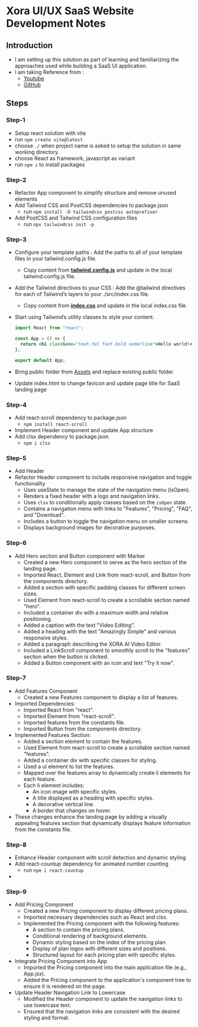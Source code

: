 # Xora UI/UX SaaS Website Development Notes

## Introduction

- I am setting up this solution as part of learning and familiarizing the approaches used while building a SaaS UI application.
- I am taking Reference from :
  - [Youtube](https://youtu.be/ukiGFmZ32YA)
  - [GitHub](https://github.com/adrianhajdin/xora/blob/main/README.md)

## Steps

### Step-1

- Setup react solution with vite
- run `npm create vite@latest`
- choose `./` when project name is asked to setup the solution in same working directory.
- choose React as framework, javascript as variant
- run `npm i` to install packages

### Step-2

- Refactor App component to simplify structure and remove unused elements
- Add Tailwind CSS and PostCSS dependencies to package.json
  - run `npm install -D tailwindcss postcss autoprefixer`
- Add PostCSS and Tailwind CSS configuration files
  - run `npx tailwindcss init -p`

### Step-3

- Configure your template paths : Add the paths to all of your template files in your tailwind.config.js file.
  - Copy content from [**tailwind.config.js**](https://github.com/adrianhajdin/xora/blob/main/README.md#%EF%B8%8F-snippets) and update in the local tailwind.config.js file.
- Add the Tailwind directives to your CSS : Add the @tailwind directives for each of Tailwind’s layers to your ./src/index.css file.
  - Copy content from [**index.css**](https://github.com/adrianhajdin/xora/blob/main/README.md#%EF%B8%8F-snippets) and update in the local index.css file.
- Start using Tailwind’s utility classes to style your content.

  ```jsx
  import React from "react";

  const App = () => {
    return <h1 className="text-3xl font-bold underline">Hello world!</h1>;
  };

  export default App;
  ```

- Bring public folder from [Assets](https://github.com/adrianhajdin/xora/blob/main/README.md#-assets) and replace existing public folder.
- Update index.html to change favicon and update page title for SaaS landing page

### Step-4

- Add react-scroll dependency to package.json
  - `npm install react-scroll`
- Implement Header component and update App structure
- Add clsx dependency to package.json.
  - `npm i clsx`

### Step-5

- Add Header
- Refactor Header component to include responsive navigation and toggle functionality
  - Uses useState to manage the state of the navigation menu (isOpen).
  - Renders a fixed header with a logo and navigation links.
  - Uses `clsx` to conditionally apply classes based on the `isOpen` state.
  - Contains a navigation menu with links to "Features", "Pricing", "FAQ", and "Download".
  - Includes a button to toggle the navigation menu on smaller screens.
  - Displays background images for decorative purposes.

### Step-6

- Add Hero section and Button component with Marker
  - Created a new Hero component to serve as the hero section of the landing page.
  - Imported React, Element and Link from react-scroll, and Button from the components directory.
  - Added a section with specific padding classes for different screen sizes.
  - Used Element from react-scroll to create a scrollable section named "hero".
  - Included a container div with a maximum width and relative positioning.
  - Added a caption with the text "Video Editing".
  - Added a heading with the text "Amazingly Simple" and various responsive styles.
  - Added a paragraph describing the XORA AI Video Editor.
  - Included a LinkScroll component to smoothly scroll to the "features" section when the button is clicked.
  - Added a Button component with an icon and text "Try it now".

### Step-7

- Add Features Component
  - Created a new Features component to display a list of features.
- Imported Dependencies:
  - Imported React from "react".
  - Imported Element from "react-scroll".
  - Imported features from the constants file.
  - Imported Button from the components directory.
- Implemented Features Section:
  - Added a section element to contain the features.
  - Used Element from react-scroll to create a scrollable section named "features".
  - Added a container div with specific classes for styling.
  - Used a ul element to list the features.
  - Mapped over the features array to dynamically create li elements for each feature.
  - Each li element includes:
    - An icon image with specific styles.
    - A title displayed as a heading with specific styles.
    - A decorative vertical line.
    - A border that changes on hover.
- These changes enhance the landing page by adding a visually appealing features section that dynamically displays feature information from the constants file.

### Step-8
- Enhance Header component with scroll detection and dynamic styling
- Add react-countup dependency for animated number counting
  - run `npm i react-countup`
- 
### Step-9

- Add Pricing Component
  - Created a new Pricing component to display different pricing plans.
  - Imported necessary dependencies such as React and clsx.
  - Implemented the Pricing component with the following features:
    - A section to contain the pricing plans.
    - Conditional rendering of background elements.
    - Dynamic styling based on the index of the pricing plan.
    - Display of plan logos with different sizes and positions.
    - Structured layout for each pricing plan with specific styles.
- Integrate Pricing Component into App
  - Imported the Pricing component into the main application file (e.g., App.jsx).
  - Added the Pricing component to the application's component tree to ensure it is rendered on the page.
- Update Header Navigation Link to Lowercase
  - Modified the Header component to update the navigation links to use lowercase text.
  - Ensured that the navigation links are consistent with the desired styling and format.